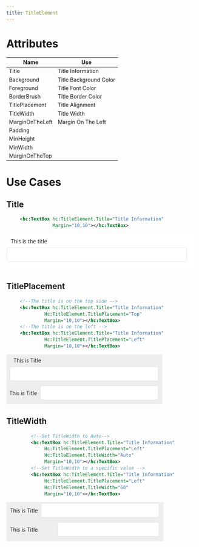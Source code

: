 ```yaml
---
title: TitleElement
---
```


# Attributes

| Name | Use |
| -------------- | ------------ |
| Title | Title Information |
| Background | Title Background Color |
| Foreground | Title Font Color |
| BorderBrush | Title Border Color |
| TitlePlacement | Title Alignment |
| TitleWidth | Title Width |
| MarginOnTheLeft | Margin On The Left |
|Padding||
|MinHeight||
|MinWidth||
|MarginOnTheTop||

# Use Cases

## Title

```xml
     <hc:TextBox hc:TitleElement.Title="Title Information"
                 Margin="10,10"></hc:TextBox>
```

![TitleElement.Title](https://raw.githubusercontent.com/HandyOrg/HandyOrgResource/master/HandyControl/Doc/attach/TitleElement.Title.png)

## TitlePlacement

```xml
     <!--The title is on the top side -->
     <hc:TextBox hc:TitleElement.Title="Title Information"
              Hc:TitleElement.TitlePlacement="Top"
              Margin="10,10"></hc:TextBox>
     <!--The title is on the left -->
     <hc:TextBox hc:TitleElement.Title="Title Information"
              Hc:TitleElement.TitlePlacement="Left"
              Margin="10,10"></hc:TextBox>
```

![TitleElement.TitlePlacement](https://raw.githubusercontent.com/HandyOrg/HandyOrgResource/master/HandyControl/Doc/attach/TitleElement.TitlePlacement.png)

## TitleWidth

```xml
         <!--Set TitleWidth to Auto-->
         <hc:TextBox hc:TitleElement.Title="Title Information"
              Hc:TitleElement.TitlePlacement="Left"
              Hc:TitleElement.TitleWidth="Auto"
              Margin="10,10"></hc:TextBox>
         <!--Set TitleWidth to a specific value -->
         <hc:TextBox hc:TitleElement.Title="Title Information"
              Hc:TitleElement.TitlePlacement="Left"
              Hc:TitleElement.TitleWidth="60"
              Margin="10,10"></hc:TextBox>
```

![TitleElement.TitleWidth](https://raw.githubusercontent.com/HandyOrg/HandyOrgResource/master/HandyControl/Doc/attach/TitleElement.TitleWidth.png)